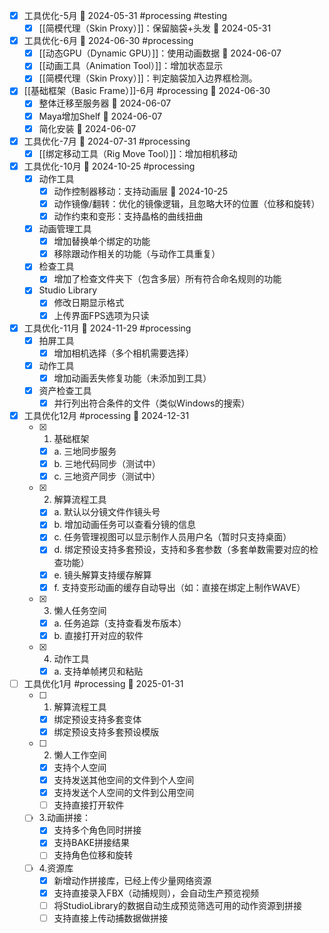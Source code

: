 - [x] 工具优化-5月 📅 2024-05-31 #processing #testing
	- [x] [[简模代理（Skin Proxy）]]：保留脑袋+头发 📅 2024-05-31

- [x] 工具优化-6月 📅 2024-06-30 #processing 
	- [x] [[动态GPU（Dynamic GPU）]]：使用动画数据 📅 2024-06-07
	- [x] [[动画工具（Animation Tool）]]：增加状态显示
	- [x] [[简模代理（Skin Proxy）]]：判定脑袋加入边界框检测。

- [x] [[基础框架（Basic Frame）]]-6月 #processing 📅 2024-06-30
	- [x] 整体迁移至服务器 📅 2024-06-07
	- [x] Maya增加Shelf 📅 2024-06-07
	- [x] 简化安装 📅 2024-06-07

- [x] 工具优化-7月 📅 2024-07-31 #processing
	- [x] [[绑定移动工具（Rig Move Tool）]]：增加相机移动

- [x] 工具优化-10月  📅 2024-10-25 #processing
	- [x] 动作工具
		- [x] 动作控制器移动：支持动画层 📅 2024-10-25
		- [x] 动作镜像/翻转：优化的镜像逻辑，且忽略大环的位置（位移和旋转）
		- [x] 动作约束和变形：支持晶格的曲线扭曲
	- [x] 动画管理工具
		- [x] 增加替换单个绑定的功能
		- [x] 移除跟动作相关的功能（与动作工具重复）
	- [x] 检查工具
		- [x] 增加了检查文件夹下（包含多层）所有符合命名规则的功能
	- [x] Studio Library
		- [x] 修改日期显示格式
		- [x] 上传界面FPS选项为只读

- [x] 工具优化-11月 📅 2024-11-29 #processing
	- [x] 拍屏工具
		- [x] 增加相机选择（多个相机需要选择）
	- [x] 动作工具
		- [x] 增加动画丢失修复功能（未添加到工具）
	- [x] 资产检查工具
		- [x] 并行列出符合条件的文件（类似Windows的搜索）

- [x] 工具优化12月 #processing 📅 2024-12-31
	- [x] 1. 基础框架
		- [x] a. 三地同步服务
		- [x] b. 三地代码同步（测试中）
		- [x] c. 三地资产同步（测试中）
	- [x] 2. 解算流程工具
		- [x] a. 默认以分镜文件作镜头号
		- [x] b. 增加动画任务可以查看分镜的信息
		- [x] c. 任务管理视图可以显示制作人员用户名（暂时只支持桌面）
		- [x] d. 绑定预设支持多套预设，支持和多套参数（多套单数需要对应的检查功能）
		- [x] e. 镜头解算支持缓存解算
		- [x] f. 支持变形动画的缓存自动导出（如：直接在绑定上制作WAVE）
	- [x] 3. 懒人任务空间
		- [x] a. 任务追踪（支持查看发布版本）
		- [x] b. 直接打开对应的软件
	- [x] 4. 动作工具
		- [x] a. 支持单帧拷贝和粘贴

- [ ] 工具优化1月 #processing 📅 2025-01-31
	- [ ] 1. 解算流程工具
		- [x] 绑定预设支持多套变体
		- [x] 绑定预设支持多套预设模版
	- [ ] 2. 懒人工作空间
		- [x] 支持个人空间
		- [x] 支持发送其他空间的文件到个人空间
		- [x] 支持发送个人空间的文件到公用空间
		- [ ] 支持直接打开软件
	- [ ] 3.动画拼接：
		- [x] 支持多个角色同时拼接
		- [x] 支持BAKE拼接结果
		- [ ] 支持角色位移和旋转
	- [ ] 4.资源库
		- [x] 新增动作拼接库，已经上传少量网络资源
		- [x] 支持直接录入FBX（动捕规则），会自动生产预览视频
		- [ ] 将StudioLibrary的数据自动生成预览筛选可用的动作资源到拼接
		- [ ] 支持直接上传动捕数据做拼接